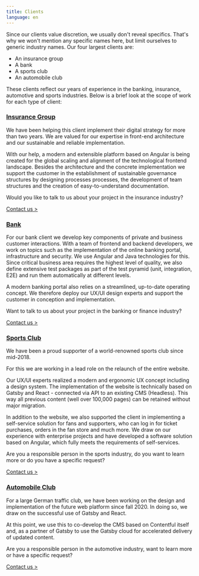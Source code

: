 ```yaml
---
title: Clients
language: en
---
```


Since our clients value discretion, we usually don't reveal specifics. That's why we won't mention any specific names here, but limit ourselves to generic industry names. Our four largest clients are:

- An insurance group
- A bank
- A sports club
- An automobile club

These clients reflect our years of experience in the banking, insurance, automotive and sports industries.
Below is a brief look at the scope of work for each type of client:

### [Insurance Group](#insurancegroup)

We have been helping this client implement their digital strategy for more than two years. We are valued
for our expertise in front-end architecture and our sustainable and reliable implementation.

With our help, a modern and extensible platform based on Angular is being created for the global scaling
and alignment of the technological frontend landscape. Besides the architecture and the concrete implementation
we support the customer in the establishment of sustainable governance structures by designing processes
processes, the development of team structures and the creation of easy-to-understand documentation.

Would you like to talk to us about your project in the insurance industry?

[Contact us >](/contact/)

### [Bank](#bank)

For our bank client we develop key components of private and business customer interactions. With a
team of frontend and backend developers, we work on topics such as the implementation of the online banking portal, infrastructure and security. We use Angular and Java technologies for this. Since
critical business area requires the highest level of quality, we also define extensive test packages as part of the test pyramid (unit, integration, E2E) and run them automatically at different levels.

A modern banking portal also relies on a streamlined, up-to-date operating concept. We therefore deploy our
UX/UI design experts and support the customer in conception and implementation.

Want to talk to us about your project in the banking or finance industry?

[Contact us >](/contact/)

### [Sports Club](#sportclub)

We have been a proud supporter of a world-renowned sports club since mid-2018.

For this we are working in a lead role on the relaunch of the entire website. 

Our UX/UI experts realized a modern and ergonomic UX concept including a design system. The implementation of the
website is technically based on Gatsby and React - connected via API to an existing CMS (Headless). This way
all previous content (well over 100,000 pages) can be retained without major migration.

In addition to the website, we also supported the client in implementing a self-service solution for fans and
supporters, who can log in for ticket purchases, orders in the fan store and much more. We draw on our
experience with enterprise projects and have developed a software solution based on Angular, which fully meets the requirements of self-services.

Are you a responsible person in the sports industry, do you want to learn more or do you have a specific request?

[Contact us >](/contact/)

### [Automobile Club](#automobilclub)

For a large German traffic club, we have been working on the design and implementation of the future web platform since fall 2020. In doing so, we draw on the successful use of Gatsby and React.

At this point, we use this to co-develop the CMS based on Contentful itself and, as a partner of Gatsby
to use the Gatsby cloud for accelerated delivery of updated content.

Are you a responsible person in the automotive industry, want to learn more or have a specific request?

[Contact us >](/contact/)
